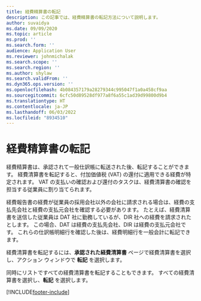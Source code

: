 ```yaml
---
title: 経費精算書の転記
description: この記事では、経費精算書の転記方法について説明します。
author: suvaidya
ms.date: 09/09/2020
ms.topic: article
ms.prod: ''
ms.search.form: ''
audience: Application User
ms.reviewer: johnmichalak
ms.search.scope: ''
ms.search.region: ''
ms.author: shylaw
ms.search.validFrom: ''
ms.dyn365.ops.version: ''
ms.openlocfilehash: 4b084357179a28279344c995047f1a0a458cf9aa
ms.sourcegitcommit: 6cfc50d89528df977a8f6a55c1ad39d99800d9b4
ms.translationtype: HT
ms.contentlocale: ja-JP
ms.lasthandoff: 06/03/2022
ms.locfileid: "8934510"
---
```

# <a name="post-expense-reports"></a>経費精算書の転記

経費精算書は、承認されて一般仕訳帳に転送された後、転記することができます。 経費清算書を転記すると、付加価値税 (VAT) の還付に適用できる経費が特定されます。 VAT の支払いの確認および還付のタスクは、経費清算書の確認を担当する従業員に割り当てられます。

経費報告書の経費が従業員の採用会社以外の会社に請求される場合は、経費の支払先会社と経費の支払元会社を確認する必要があります。 たとえば、経費清算書を送信した従業員は DAT 社に勤務しているが、DIR 社への経費を請求されたとします。 この場合、DAT は経費の支払先会社、DIR は経費の支払元会社です。 これらの仕訳帳明細行を確認した後は、経費明細行を一般会計に転記できます。

経費清算書を転記するには、**承認された経費清算書** ページで経費清算書を選択し、アクション ウィンドウで **転記** を選択します。

同時にリストですべての経費清算書を転記することもできます。 すべての経費清算書を選択し、**転記** を選択します。


[!INCLUDE[footer-include](../includes/footer-banner.md)]